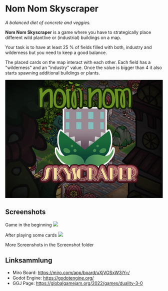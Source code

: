 # Nom Nom Skyscraper

*A balanced diet of concrete and veggies.*

**Nom Nom Skyscraper** is a game where you have to strategically place different wild plantlive or (industrial) buildings on a map.

Your task is to have at least 25 % of fields filled with both, industry and wilderness but you need to keep a good balance.

The placed cards on the map interact with each other. Each field has a "wilderness" and an "industry" value. Once the value is bigger than 4 it also starts spawning additional buildings or plants.

![](nomnomskyscraper_wallpaper.jpg)

## Screenshots
Game in the beginning
![](Screenshots/Screen1.png)

After playing some cards
![](Screenshots/Screen6.png)

More Screenshots in the Screenshot folder

## Linksammlung
- Miro Board: https://miro.com/app/board/uXjVOSxW3jY=/
- Godot Engine: https://godotengine.org/
- GGJ Page: https://globalgamejam.org/2022/games/duality-3-0
